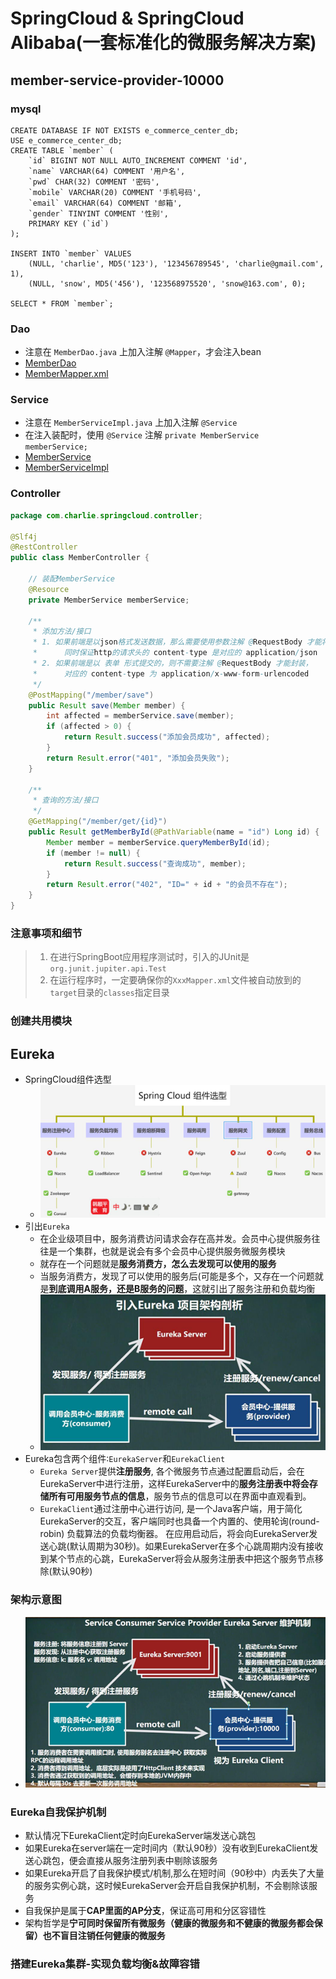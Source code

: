 # SpringCloud & SpringCloud Alibaba(一套标准化的微服务解决方案)

## member-service-provider-10000

### mysql

```mysql
CREATE DATABASE IF NOT EXISTS e_commerce_center_db;
USE e_commerce_center_db;
CREATE TABLE `member` (
	`id` BIGINT NOT NULL AUTO_INCREMENT COMMENT 'id',
	`name` VARCHAR(64) COMMENT '用户名',
	`pwd` CHAR(32) COMMENT '密码',
	`mobile` VARCHAR(20) COMMENT '手机号码',
	`email` VARCHAR(64) COMMENT '邮箱',
	`gender` TINYINT COMMENT '性别',
	PRIMARY KEY (`id`)
);

INSERT INTO `member` VALUES 
	(NULL, 'charlie', MD5('123'), '123456789545', 'charlie@gmail.com', 1),
	(NULL, 'snow', MD5('456'), '123568975520', 'snow@163.com', 0);

SELECT * FROM `member`;
```

### Dao

- 注意在 `MemberDao.java` 上加入注解 `@Mapper`，才会注入bean
- [MemberDao](member-service-provider-10000/src/main/java/com/charlie/springcloud/dao/MemberDao.java)
- [MemberMapper.xml](member-service-provider-10000/src/main/resources/mapper/MemberDao.xml)

### Service

- 注意在 `MemberServiceImpl.java` 上加入注解 `@Service`
- 在注入装配时，使用 `@Service` 注解 `private MemberService memberService;`
- [MemberService](member-service-provider-10000/src/main/java/com/charlie/springcloud/service/MemberService.java)
- [MemberServiceImpl](member-service-provider-10000/src/main/java/com/charlie/springcloud/service/impl/MemberServiceImpl.java)

### Controller

```java
package com.charlie.springcloud.controller;

@Slf4j
@RestController
public class MemberController {

    // 装配MemberService
    @Resource
    private MemberService memberService;

    /**
     * 添加方法/接口
     * 1. 如果前端是以json格式发送数据，那么需要使用参数注解 @RequestBody 才能将数据封装到对应的bean，
     *      同时保证http的请求头的 content-type 是对应的 application/json
     * 2. 如果前端是以 表单 形式提交的，则不需要注解 @RequestBody 才能封装，
     *      对应的 content-type 为 application/x-www-form-urlencoded
     */
    @PostMapping("/member/save")
    public Result save(Member member) {
        int affected = memberService.save(member);
        if (affected > 0) {
            return Result.success("添加会员成功", affected);
        }
        return Result.error("401", "添加会员失败");
    }

    /**
     * 查询的方法/接口
     */
    @GetMapping("/member/get/{id}")
    public Result getMemberById(@PathVariable(name = "id") Long id) {
        Member member = memberService.queryMemberById(id);
        if (member != null) {
            return Result.success("查询成功", member);
        }
        return Result.error("402", "ID=" + id + "的会员不存在");
    }
}
```

### 注意事项和细节

> 1. 在进行SpringBoot应用程序测试时，引入的JUnit是`org.junit.jupiter.api.Test`
> 2. 在运行程序时，一定要确保你的`XxxMapper.xml`文件被自动放到的`target`目录的`classes`指定目录

### 创建共用模块

## Eureka

- SpringCloud组件选型
  - ![SpringCloud组件选型](img.png)
- 引出`Eureka`
  - 在企业级项目中，服务消费访问请求会存在高并发。会员中心提供服务往往是一个集群，也就是说会有多个会员中心提供服务微服务模块
  - 就存在一个问题就是**服务消费方，怎么去发现可以使用的服务**
  - 当服务消费方，发现了可以使用的服务后(可能是多个，又存在一个问题就是**到底调用A服务，还是B服务的问题**，这就引出了服务注册和负载均衡
  - ![引入Eureka项目架构刨析](img_1.png)
- Eureka包含两个组件∶`EurekaServer`和`EurekaClient`
  - `Eureka Server`提供**注册服务**, 各个微服务节点通过配置启动后，会在EurekaServer中进行注册，这样EurekaServer中的**服务注册表中将会存储所有可用服务节点的信息**，服务节点的信息可以在界面中直观看到。
  - `EurekaClient`通过注册中心进行访问, 是一个Java客户端，用于简化EurekaServer的交互，客户端同时也具备一个内置的、使用轮询(round-robin) 负载算法的负载均衡器。
    在应用启动后，将会向EurekaServer发送心跳(默认周期为30秒)。如果EurekaServer在多个心跳周期内没有接收到某个节点的心跳，EurekaServer将会从服务注册表中把这个服务节点移除(默认90秒)

### 架构示意图

- ![Service Consumer/Provider/Eureka维护机制](img_2.png)

### Eureka自我保护机制

- 默认情况下EurekaClient定时向EurekaServer端发送心跳包
- 如果Eureka在server端在一定时间内（默认90秒）没有收到EurekaClient发送心跳包，便会直接从服务注册列表中剔除该服务
- 如果Eureka开启了自我保护模式/机制,那么在短时间（90秒中）内丢失了大量的服务实例心跳，这时候EurekaServer会开启自我保护机制，不会剔除该服务
- 自我保护是属于**CAP里面的AP分支**，保证高可用和分区容错性
- 架构哲学是**宁可同时保留所有微服务（健康的微服务和不健康的微服务都会保留）也不盲目注销任何健康的微服务**

### 搭建Eureka集群-实现负载均衡&故障容错


